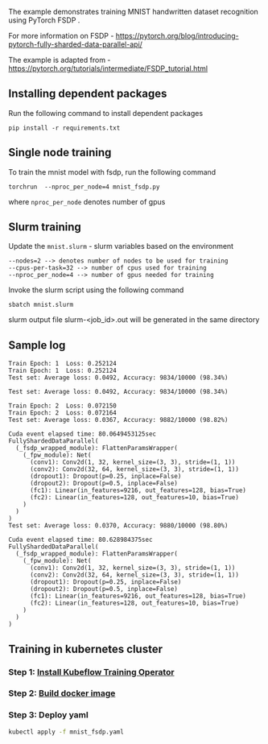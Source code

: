 The example demonstrates training MNIST handwritten dataset recognition using PyTorch FSDP .

For more information on FSDP - https://pytorch.org/blog/introducing-pytorch-fully-sharded-data-parallel-api/

The example is adapted from - https://pytorch.org/tutorials/intermediate/FSDP_tutorial.html

## Installing dependent packages

Run the following command to install dependent packages

```
pip install -r requirements.txt
```

## Single node training

To train the mnist model with fsdp, run the following command

```
torchrun  --nproc_per_node=4 mnist_fsdp.py
```

where `nproc_per_node` denotes number of gpus

## Slurm training

Update the `mnist.slurm` - slurm variables based on the environment

```
--nodes=2 --> denotes number of nodes to be used for training
--cpus-per-task=32 --> number of cpus used for training
--nproc_per_node=4 --> number of gpus needed for training
```

Invoke the slurm script using the following command

```
sbatch mnist.slurm
```

slurm output file slurm-<job_id>.out will be generated in the same directory

## Sample log

```
Train Epoch: 1 	Loss: 0.252124
Train Epoch: 1 	Loss: 0.252124
Test set: Average loss: 0.0492, Accuracy: 9834/10000 (98.34%)

Test set: Average loss: 0.0492, Accuracy: 9834/10000 (98.34%)

Train Epoch: 2 	Loss: 0.072150
Train Epoch: 2 	Loss: 0.072164
Test set: Average loss: 0.0367, Accuracy: 9882/10000 (98.82%)

Cuda event elapsed time: 80.0649453125sec
FullyShardedDataParallel(
  (_fsdp_wrapped_module): FlattenParamsWrapper(
    (_fpw_module): Net(
      (conv1): Conv2d(1, 32, kernel_size=(3, 3), stride=(1, 1))
      (conv2): Conv2d(32, 64, kernel_size=(3, 3), stride=(1, 1))
      (dropout1): Dropout(p=0.25, inplace=False)
      (dropout2): Dropout(p=0.5, inplace=False)
      (fc1): Linear(in_features=9216, out_features=128, bias=True)
      (fc2): Linear(in_features=128, out_features=10, bias=True)
    )
  )
)
Test set: Average loss: 0.0370, Accuracy: 9880/10000 (98.80%)

Cuda event elapsed time: 80.628984375sec
FullyShardedDataParallel(
  (_fsdp_wrapped_module): FlattenParamsWrapper(
    (_fpw_module): Net(
      (conv1): Conv2d(1, 32, kernel_size=(3, 3), stride=(1, 1))
      (conv2): Conv2d(32, 64, kernel_size=(3, 3), stride=(1, 1))
      (dropout1): Dropout(p=0.25, inplace=False)
      (dropout2): Dropout(p=0.5, inplace=False)
      (fc1): Linear(in_features=9216, out_features=128, bias=True)
      (fc2): Linear(in_features=128, out_features=10, bias=True)
    )
  )
)

```

## Training in kubernetes cluster 

### Step 1: [Install Kubeflow Training Operator](../../../k8s-training/Readme.md#install-pytorch-training-operator)

### Step 2: [Build docker image](../../../k8s-training/Readme.md###-Build-training-image)

### Step 3: Deploy yaml

```bash
kubectl apply -f mnist_fsdp.yaml
```
